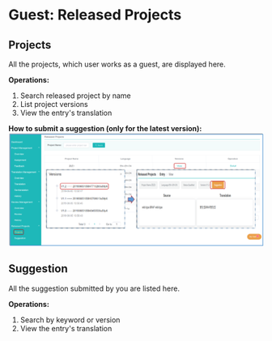 # Guest: Released Projects

## Projects

All the projects, which user works as a guest, are displayed here. 

**Operations:**
1. Search released project by name
2. List project versions
3. View the entry's translation


**How to submit a suggestion (only for the latest version):**
![](/assets/suggestion.png)

## Suggestion

All the suggestion submitted by you are listed here.

**Operations:**
1. Search by keyword or version
2. View the entry's translation











